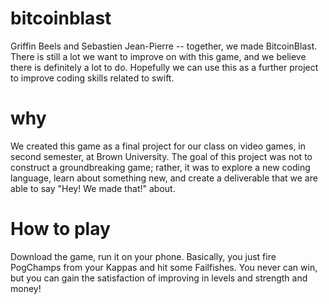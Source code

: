 # bitcoinblast

Griffin Beels and Sebastien Jean-Pierre -- together, we made BitcoinBlast.  There is still a lot we want to improve on with
this game, and we believe there is definitely a lot to do.  Hopefully we can use this as a further project to improve coding skills related to swift.  

# why

We created this game as a final project for our class on video games, in second semester, at Brown University.  The goal of this project was not to construct a groundbreaking game; rather, it was to explore a new coding language, learn about something new, and create a deliverable that we are able to say "Hey!  We made that!" about.

# How to play

Download the game, run it on your phone.  Basically, you just fire PogChamps from your Kappas and hit some Failfishes.  You never can win, but you can gain the satisfaction of improving in levels and strength and money!
